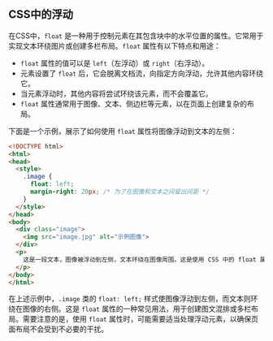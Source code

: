 ## CSS中的浮动

在CSS中，`float` 是一种用于控制元素在其包含块中的水平位置的属性。它常用于实现文本环绕图片或创建多栏布局。`float` 属性有以下特点和用途：

- `float` 属性的值可以是 `left`（左浮动）或 `right`（右浮动）。
- 元素设置了 `float` 后，它会脱离文档流，向指定方向浮动，允许其他内容环绕它。
- 当元素浮动时，其他内容将尝试环绕该元素，而不会覆盖它。
- `float` 属性通常用于图像、文本、侧边栏等元素，以在页面上创建复杂的布局。

下面是一个示例，展示了如何使用 `float` 属性将图像浮动到文本的左侧：

```html
<!DOCTYPE html>
<html>
<head>
  <style>
    .image {
      float: left;
      margin-right: 20px; /* 为了在图像和文本之间留出间距 */
    }
  </style>
</head>
<body>
  <div class="image">
    <img src="image.jpg" alt="示例图像">
  </div>
  <p>
    这是一段文本，图像被浮动到左侧，文本环绕在图像周围。这是使用 CSS 中的 float 属性实现的效果。
  </p>
</body>
</html>
```

在上述示例中，`.image` 类的 `float: left;` 样式使图像浮动到左侧，而文本则环绕在图像的右侧。这是 `float` 属性的一种常见用法，用于创建图文混排或多栏布局。需要注意的是，使用 `float` 属性时，可能需要适当处理浮动元素，以确保页面布局不会受到不必要的干扰。